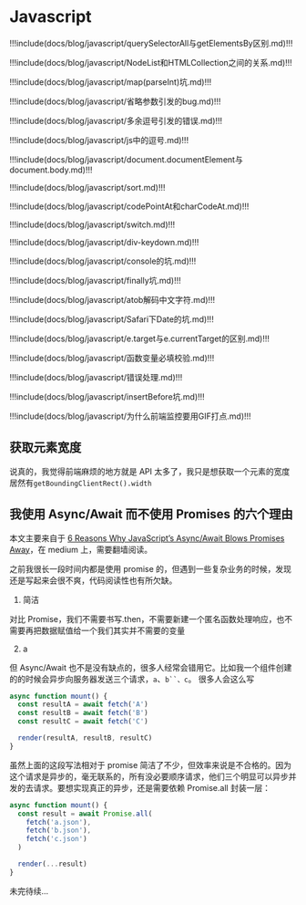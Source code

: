 # Javascript

<!-- prettier-ignore-start -->
!!!include(docs/blog/javascript/querySelectorAll与getElementsBy区别.md)!!!

!!!include(docs/blog/javascript/NodeList和HTMLCollection之间的关系.md)!!!

!!!include(docs/blog/javascript/map(parseInt)坑.md)!!!

!!!include(docs/blog/javascript/省略参数引发的bug.md)!!!

!!!include(docs/blog/javascript/多余逗号引发的错误.md)!!!

!!!include(docs/blog/javascript/js中的逗号.md)!!!

!!!include(docs/blog/javascript/document.documentElement与document.body.md)!!!

!!!include(docs/blog/javascript/sort.md)!!!

!!!include(docs/blog/javascript/codePointAt和charCodeAt.md)!!!

!!!include(docs/blog/javascript/switch.md)!!!

!!!include(docs/blog/javascript/div-keydown.md)!!!

!!!include(docs/blog/javascript/console的坑.md)!!!

!!!include(docs/blog/javascript/finally坑.md)!!!

!!!include(docs/blog/javascript/atob解码中文字符.md)!!!

!!!include(docs/blog/javascript/Safari下Date的坑.md)!!!

!!!include(docs/blog/javascript/e.target与e.currentTarget的区别.md)!!!

!!!include(docs/blog/javascript/函数变量必填校验.md)!!!

!!!include(docs/blog/javascript/错误处理.md)!!!

!!!include(docs/blog/javascript/insertBefore坑.md)!!!

!!!include(docs/blog/javascript/为什么前端监控要用GIF打点.md)!!!

<!-- prettier-ignore-end -->

## 获取元素宽度

说真的，我觉得前端麻烦的地方就是 API 太多了，我只是想获取一个元素的宽度居然有`getBoundingClientRect().width`

## 我使用 Async/Await 而不使用 Promises 的六个理由

本文主要来自于 [6 Reasons Why JavaScript’s Async/Await Blows Promises Away](https://hackernoon.com/6-reasons-why-javascripts-async-await-blows-promises-away-tutorial-c7ec10518dd9)，在 medium 上，需要翻墙阅读。

之前我很长一段时间内都是使用 promise 的，但遇到一些复杂业务的时候，发现还是写起来会很不爽，代码阅读性也有所欠缺。

1. 简洁

对比 Promise，我们不需要书写.then，不需要新建一个匿名函数处理响应，也不需要再把数据赋值给一个我们其实并不需要的变量

2. a

但 Async/Await 也不是没有缺点的，很多人经常会错用它。比如我一个组件创建的的时候会异步向服务器发送三个请求，`a`、` b``、c `。
很多人会这么写

```js
async function mount() {
  const resultA = await fetch('A')
  const resultB = await fetch('B')
  const resultC = await fetch('C')

  render(resultA, resultB, resultC)
}
```

虽然上面的这段写法相对于 promise 简洁了不少，但效率来说是不合格的。因为这个请求是异步的，毫无联系的，所有没必要顺序请求，他们三个明显可以异步并发的去请求。要想实现真正的异步，还是需要依赖 Promise.all 封装一层：

```js
async function mount() {
  const result = await Promise.all(
    fetch('a.json'),
    fetch('b.json'),
    fetch('c.json')
  )

  render(...result)
}
```

未完待续...
